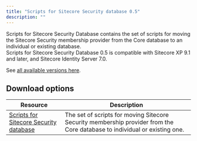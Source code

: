 ```yaml
---
title: "Scripts for Sitecore Security database 0.5"
description: ""
---
```


Scripts for Sitecore Security Database contains the set of scripts for moving the Sitecore Security membership provider from the Core database to an individual or existing database.\
Scripts for Sitecore Security Database 0.5 is compatible with Sitecore XP 9.1 and later, and Sitecore Identity Server 7.0.

See [all available versions here](/downloads/Scripts_for_Sitecore_Security_database).    

## Download options

 | Resource | Description |
 | --- | --- |
 | [Scripts for Sitecore Security database](https://scdp.blob.core.windows.net/downloads/Scripts%20for%20Sitecore%20Security%20database/0x/Scripts%20for%20Sitecore%20Security%20database%2005/Secure/Divide%20Core%20db%20into%20core%20security%20v0.5.zip) | The set of scripts for moving Sitecore Security membership provider from the Core database to individual or existing one. |